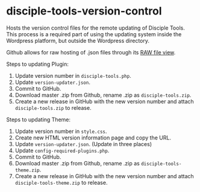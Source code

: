 # disciple-tools-version-control
Hosts the version control files for the remote updating of Disciple Tools. This process is a required part of using the updating system inside the Wordpress platform, but outside the Wordpress directory.

Github allows for raw hosting of .json files through its [RAW file view](https://raw.githubusercontent.com/DiscipleTools/disciple-tools-version-control/master/disciple-tools-plugin-version-control.json). 

Steps to updating Plugin:
1. Update version number in `disciple-tools.php`.
1. Update `version-updater.json`.
1. Commit to GitHub.
1. Download master .zip from Github, rename .zip as `disciple-tools.zip`.
1. Create a new release in GitHub with the new version number and attach `disciple-tools.zip` to release.


Steps to updating Theme:
1. Update version number in `style.css`.
1. Create new HTML version information page and copy the URL.
1. Update `version-updater.json`. (Update in three places)
1. Update `config-required-plugins.php`. 
1. Commit to GitHub.
1. Download master .zip from Github, rename .zip as `disciple-tools-theme.zip`.
1. Create a new release in GitHub with the new version number and attach `disciple-tools-theme.zip` to release.
